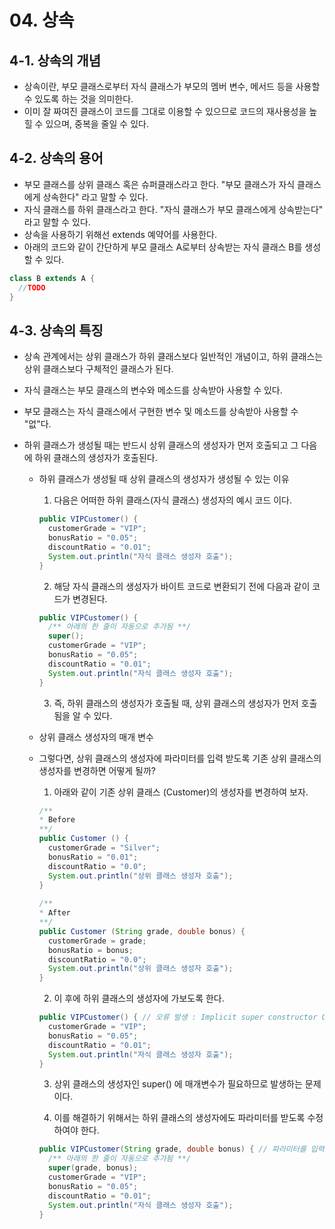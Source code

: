 # 04. 상속

## 4-1. 상속의 개념
- 상속이란, 부모 클래스로부터 자식 클래스가 부모의 멤버 변수, 메서드 등을 사용할 수 있도록 하는 것을 의미한다.
- 이미 잘 짜여진 클래스이 코드를 그대로 이용할 수 있으므로 코드의 재사용성을 높힐 수 있으며, 중복을 줄일 수 있다.

## 4-2. 상속의 용어
- 부모 클래스를 상위 클래스 혹은 슈퍼클래스라고 한다. "부모 클래스가 자식 클래스에게 상속한다" 라고 말할 수 있다.
- 자식 클래스를 하위 클래스라고 한다. "자식 클래스가 부모 클래스에게 상속받는다" 라고 말할 수 있다.
- 상속을 사용하기 위해선 extends 예약어를 사용한다. 
- 아래의 코드와 같이 간단하게 부모 클래스 A로부터 상속받는 자식 클래스 B를 생성할 수 있다.
``` java
class B extends A {
  //TODO 
}
```

## 4-3. 상속의 특징
- 상속 관계에서는 상위 클래스가 하위 클래스보다 일반적인 개념이고, 하위 클래스는 상위 클래스보다 구체적인 클래스가 된다.
- 자식 클래스는 부모 클래스의 변수와 메소드를 상속받아 사용할 수 있다.
- 부모 클래스는 자식 클래스에서 구현한 변수 및 메소드를 상속받아 사용할 수 "없"다.
- 하위 클래스가 생성될 때는 반드시 상위 클래스의 생성자가 먼저 호출되고 그 다음에 하위 클래스의 생성자가 호출된다.
  
  * 하위 클래스가 생성될 때 상위 클래스의 생성자가 생성될 수 있는 이유
    1. 다음은 어떠한 하위 클래스(자식 클래스) 생성자의 예시 코드 이다.  
    ``` java
    public VIPCustomer() {
      customerGrade = "VIP";
      bonusRatio = "0.05";
      discountRatio = "0.01";
      System.out.println("자식 클래스 생성자 호출");
    }
    ```
    
    2. 해당 자식 클래스의 생성자가 바이트 코드로 변환되기 전에 다음과 같이 코드가 변경된다.
    ``` java
    public VIPCustomer() {
      /** 아래의 한 줄이 자동으로 추가됨 **/
      super();
      customerGrade = "VIP";
      bonusRatio = "0.05";
      discountRatio = "0.01";
      System.out.println("자식 클래스 생성자 호출");
    }
    ```
  
    3. 즉, 하위 클래스의 생성자가 호출될 때, 상위 클래스의 생성자가 먼저 호출됨을 알 수 있다.

  * 상위 클래스 생성자의 매개 변수
  - 그렇다면, 상위 클래스의 생성자에 파라미터를 입력 받도록 기존 상위 클래스의 생성자를 변경하면 어떻게 될까?
    1. 아래와 같이 기존 상위 클래스 (Customer)의 생성자를 변경하여 보자.
    ``` java
    /**
    * Before
    **/
    public Customer () {
      customerGrade = "Silver";
      bonusRatio = "0.01";
      discountRatio = "0.0";
      System.out.println("상위 클래스 생성자 호출");
    }
   
    /**
    * After
    **/
    public Customer (String grade, double bonus) {
      customerGrade = grade;
      bonusRatio = bonus;
      discountRatio = "0.0";
      System.out.println("상위 클래스 생성자 호출");
    }
    ```
    
    2. 이 후에 하위 클래스의 생성자에 가보도록 한다.
    ``` java
    public VIPCustomer() { // 오류 발생 : Implicit super constructor Customer() is undifined. 
      customerGrade = "VIP";
      bonusRatio = "0.05";
      discountRatio = "0.01";
      System.out.println("자식 클래스 생성자 호출");
    }
    ```
    
    3. 상위 클래스의 생성자인 super() 에 매개변수가 필요하므로 발생하는 문제이다.


    4. 이를 해결하기 위해서는 하위 클래스의 생성자에도 파라미터를 받도록 수정하여야 한다.
    ``` java
    public VIPCustomer(String grade, double bonus) { // 파라미터를 입력받도록 수정
      /** 아래의 한 줄이 자동으로 추가됨 **/
      super(grade, bonus);
      customerGrade = "VIP";
      bonusRatio = "0.05";
      discountRatio = "0.01";
      System.out.println("자식 클래스 생성자 호출");
    }
    ```
